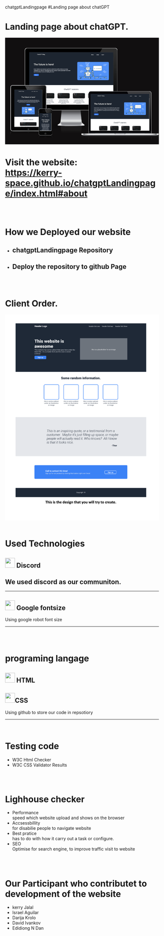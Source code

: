
chatgptLandingpage
#Landing page  about chatGPT

# Landing page about chatGPT.

<picture>
 <source media="(prefers-color-scheme: light)" srcset="YOUR-LIGHTMODE-IMAGE">
 <img alt="YOUR-ALT-TEXT" src="images/size-respons.png">
</picture>

<br>

# Visit the website: <br> https://kerry-space.github.io/chatgptLandingpage/index.html#about
<br>
<br>



# How we Deployed our website

* ## chatgptLandingpage Repository

* ## Deploy the repository to github Page

<br>
<br>

# Client Order.
<picture>
 <source media="(prefers-color-scheme: light)" srcset="YOUR-LIGHTMODE-IMAGE">
 <img alt="YOUR-ALT-TEXT" src="images/client.png">
</picture>

<br>
<br>

# Used Technologies
## <img height="32" width="32" src="https://unpkg.com/simple-icons@v8/icons/discord.svg" /> Discord
  We used discord as our communiton.
---


---

## <img height="32" width="32" src="https://unpkg.com/simple-icons@v8/icons/googlefonts.svg" /> Google fontsize

Using google robot font size

---


<br>
<br>

# programing langage 
## <img height="32" width="32" src="https://unpkg.com/simple-icons@v8/icons/html5.svg" /> HTML
## <img height="32" width="32" src="https://unpkg.com/simple-icons@v8/icons/css3.svg" />CSS


Using github to store our code in repsotiory

---

<br>

# Testing code
* W3C Html Checker
* W3C CSS Validator Results

<br>
<br>

#  Lighhouse checker 

* Performance <br> speed which website  upload and shows on the browser 
* Accsessbillity <br> for disabilie people to navigate website
* Best pratice <br> has to do with how it carry out a task or configure.
* SEO <br> Optimise for search engine, to improve traffic visit to website

<br>
<br>

# Our Participant who contributet to development of the website
* kerry Jalal
* Israel Aguilar 
* Darija Krolo
* David Ivankov
* Edidiong N Dan
